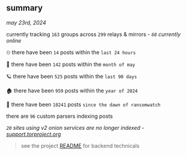 
## summary
_may 23rd, 2024_

currently tracking `163` groups across `299` relays & mirrors - _`68` currently online_

⏲ there have been `14` posts within the `last 24 hours`

🦈 there have been `142` posts within the `month of may`

🪐 there have been `525` posts within the `last 90 days`

🏚 there have been `959` posts within the `year of 2024`

🦕 there have been `10241` posts `since the dawn of ransomwatch`

there are `96` custom parsers indexing posts

_`20` sites using v2 onion services are no longer indexed - [support.torproject.org](https://support.torproject.org/onionservices/v2-deprecation/)_

> see the project [README](https://github.com/joshhighet/ransomwatch#ransomwatch--) for backend technicals
